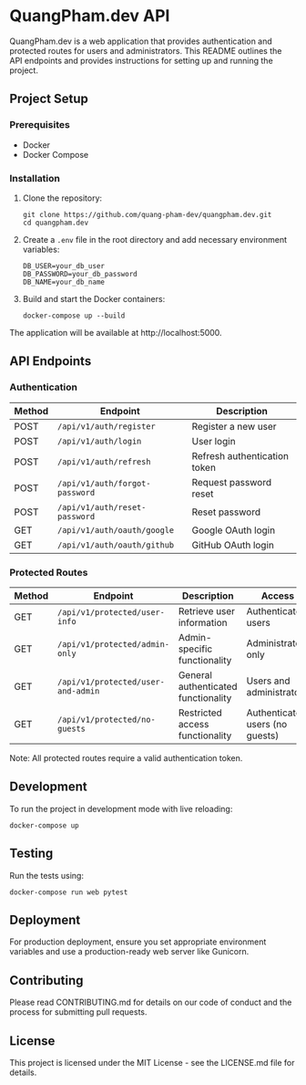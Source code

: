 # QuangPham.dev API

QuangPham.dev is a web application that provides authentication and protected routes for users and administrators. This README outlines the API endpoints and provides instructions for setting up and running the project.

## Project Setup

### Prerequisites

- Docker
- Docker Compose

### Installation

1. Clone the repository:

   ```
   git clone https://github.com/quang-pham-dev/quangpham.dev.git
   cd quangpham.dev
   ```

2. Create a `.env` file in the root directory and add necessary environment variables:

   ```
   DB_USER=your_db_user
   DB_PASSWORD=your_db_password
   DB_NAME=your_db_name
   ```

3. Build and start the Docker containers:
   ```
   docker-compose up --build
   ```

The application will be available at http://localhost:5000.

## API Endpoints

### Authentication

| Method | Endpoint                       | Description                  |
| ------ | ------------------------------ | ---------------------------- |
| POST   | `/api/v1/auth/register`        | Register a new user          |
| POST   | `/api/v1/auth/login`           | User login                   |
| POST   | `/api/v1/auth/refresh`         | Refresh authentication token |
| POST   | `/api/v1/auth/forgot-password` | Request password reset       |
| POST   | `/api/v1/auth/reset-password`  | Reset password               |
| GET    | `/api/v1/auth/oauth/google`    | Google OAuth login           |
| GET    | `/api/v1/auth/oauth/github`    | GitHub OAuth login           |

### Protected Routes

| Method | Endpoint                           | Description                         | Access                          |
| ------ | ---------------------------------- | ----------------------------------- | ------------------------------- |
| GET    | `/api/v1/protected/user-info`      | Retrieve user information           | Authenticated users             |
| GET    | `/api/v1/protected/admin-only`     | Admin-specific functionality        | Administrators only             |
| GET    | `/api/v1/protected/user-and-admin` | General authenticated functionality | Users and administrators        |
| GET    | `/api/v1/protected/no-guests`      | Restricted access functionality     | Authenticated users (no guests) |

Note: All protected routes require a valid authentication token.

## Development

To run the project in development mode with live reloading:

```
docker-compose up
```

## Testing

Run the tests using:

```
docker-compose run web pytest
```

## Deployment

For production deployment, ensure you set appropriate environment variables and use a production-ready web server like Gunicorn.

## Contributing

Please read CONTRIBUTING.md for details on our code of conduct and the process for submitting pull requests.

## License

This project is licensed under the MIT License - see the LICENSE.md file for details.
